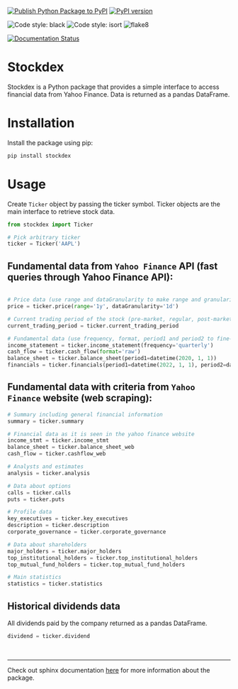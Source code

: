 [![Publish Python Package to PyPI](https://github.com/ahnazary/stockdex/actions/workflows/publish-package.yaml/badge.svg)](https://github.com/ahnazary/stockdex/actions/workflows/publish-package.yaml)
[![PyPI version](https://badge.fury.io/py/stockdex.svg)](https://badge.fury.io/py/stockdex)

![Code style: black](https://img.shields.io/badge/code%20style-black-000000.svg)
![Code style: isort](https://img.shields.io/badge/%20imports-isort-%231674b1?style=flat&labelColor=ef8336)
![flake8](https://img.shields.io/badge/flake8-checked-blue)

[![Documentation Status](https://readthedocs.org/projects/stockdex/badge/?version=latest)](https://ahnazary.github.io/stockdex/)

# Stockdex

Stockdex is a Python package that provides a simple interface to access financial data from Yahoo Finance. Data is returned as a pandas DataFrame.

# Installation 

Install the package using pip:

```bash
pip install stockdex
``` 

# Usage

Create `Ticker` object by passing the ticker symbol. Ticker objects are the main interface to retrieve stock data.

```python
from stockdex import Ticker

# Pick arbitrary ticker
ticker = Ticker('AAPL')
```

## Fundamental data from `Yahoo Finance` API (fast queries through Yahoo Finance API):
```python

# Price data (use range and dataGranularity to make range and granularity more specific)
price = ticker.price(range='1y', dataGranularity='1d')

# Current trading period of the stock (pre-market, regular, post-market trading periods)
current_trading_period = ticker.current_trading_period

# Fundamental data (use frequency, format, period1 and period2 to fine-tune the returned data)
income_statement = ticker.income_statement(frequency='quarterly')
cash_flow = ticker.cash_flow(format='raw')
balance_sheet = ticker.balance_sheet(period1=datetime(2020, 1, 1))
financials = ticker.financials(period1=datetime(2022, 1, 1), period2=datetime.today())
```


## Fundamental data with criteria from `Yahoo Finance` website (web scraping):
```python
# Summary including general financial information
summary = ticker.summary

# Financial data as it is seen in the yahoo finance website
income_stmt = ticker.income_stmt 
balance_sheet = ticker.balance_sheet_web
cash_flow = ticker.cashflow_web

# Analysts and estimates
analysis = ticker.analysis

# Data about options
calls = ticker.calls
puts = ticker.puts

# Profile data 
key_executives = ticker.key_executives
description = ticker.description
corporate_governance = ticker.corporate_governance

# Data about shareholders
major_holders = ticker.major_holders
top_institutional_holders = ticker.top_institutional_holders
top_mutual_fund_holders = ticker.top_mutual_fund_holders

# Main statistics
statistics = ticker.statistics 
```

## Historical dividends data

All dividends paid by the company returned as a pandas DataFrame.

```python
dividend = ticker.dividend
```

<br />

---

Check out sphinx documentation [here](https://ahnazary.github.io/stockdex/) for more information about the package.
